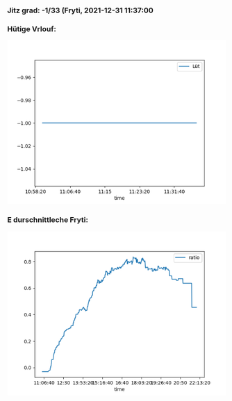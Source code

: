 ### Jitz grad: -1/33 (Fryti, 2021-12-31 11:37:00

### Hütige Vrlouf:
![Graph](Today.png)

### E durschnittleche Fryti:
![Graph](Fryti.png)